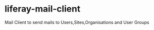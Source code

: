 liferay-mail-client
===================

Mail Client to send mails to Users,Sites,Organisations and User Groups
